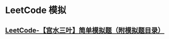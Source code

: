 # LeetCode 模拟



## [LeetCode-【宫水三叶】简单模拟题（附模拟题目录）](https://leetcode.cn/problems/student-attendance-record-i/solution/gong-shui-san-xie-jian-dan-mo-ni-ti-by-a-hui7/)

